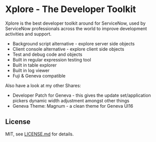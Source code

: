 # Xplore - The Developer Toolkit

Xplore is the best developer toolkit around for ServiceNow, used by ServiceNow professionals across the world to improve development activities and support.

- Background script alternative - explore server side objects
- Client console alternative - explore client side objects
- Test and debug code and objects
- Built in regular expression testing tool
- Built in table explorer
- Built in log viewer
- Fuji & Geneva compatible

Also have a look at my other Shares:
- Developer Patch for Geneva - this gives the update set/application pickers dynamic width adjustment amongst other things
- Geneva Theme: Magnum - a clean theme for Geneva UI16


## License

MIT, see [LICENSE.md](http://github.com/sn-developer/xplore/blob/master/LICENCE.md) for details.
